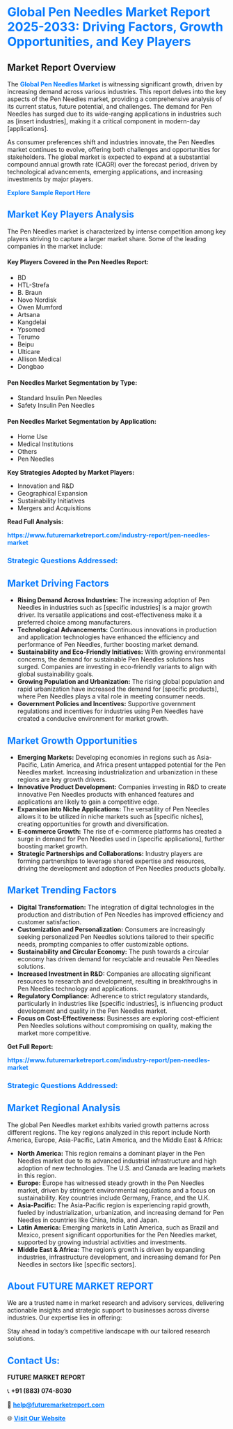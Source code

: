 <h1 style="color: #007BFF;">Global Pen Needles Market Report 2025-2033: Driving Factors, Growth Opportunities, and Key Players</h1>

<section id="overview">
<h2>Market Report Overview</h2>
<p>The <a href="https://www.futuremarketreport.com/industry-report/pen-needles-market" style="color: #007BFF; text-decoration: none;"><strong>Global Pen Needles Market</strong></a> is witnessing significant growth, driven by increasing demand across various industries. This report delves into the key aspects of the Pen Needles market, providing a comprehensive analysis of its current status, future potential, and challenges. The demand for Pen Needles has surged due to its wide-ranging applications in industries such as [insert industries], making it a critical component in modern-day [applications].</p>
<p>As consumer preferences shift and industries innovate, the Pen Needles market continues to evolve, offering both challenges and opportunities for stakeholders. The global market is expected to expand at a substantial compound annual growth rate (CAGR) over the forecast period, driven by technological advancements, emerging applications, and increasing investments by major players.</p>
</section>

<section id="overview">
<p><a href="https://www.futuremarketreport.com/request-sample/reportId=121822" style="color: #007BFF; text-decoration: none;"><strong>Explore Sample Report Here</strong></a></p>
</section>

<section id="key-players">
<h2 style="color: #007BFF;">Market Key Players Analysis</h2>
<p>The Pen Needles market is characterized by intense competition among key players striving to capture a larger market share. Some of the leading companies in the market include:</p>
<h4>Key Players Covered in the Pen Needles Report:</h4>
<ul><li>BD</li><li>HTL-Strefa</li><li>B. Braun</li><li>Novo Nordisk</li><li>Owen Mumford</li><li>Artsana</li><li>Kangdelai</li><li>Ypsomed</li><li>Terumo</li><li>Beipu</li><li>Ulticare</li><li>Allison Medical</li><li>Dongbao</li></ul>
<h4>Pen Needles Market Segmentation by Type:</h4>
<ul><li>Standard Insulin Pen Needles</li><li>Safety Insulin Pen Needles</li></ul>

<h4>Pen Needles Market Segmentation by Application:</h4>
<ul><li>Home Use</li><li>Medical Institutions</li><li>Others</li><li>Pen Needles</li></ul>
<p><strong>Key Strategies Adopted by Market Players:</strong></p>
<ul>
<li>Innovation and R&D</li>
<li>Geographical Expansion</li>
<li>Sustainability Initiatives</li>
<li>Mergers and Acquisitions</li>
</ul>
</section>

<section>
<p><strong>Read Full Analysis: </strong></p><a href="https://www.futuremarketreport.com/industry-report/pen-needles-market" style="color: #007BFF; text-decoration: none;"><strong>https://www.futuremarketreport.com/industry-report/pen-needles-market</strong></a>
<h3 style="color: #007BFF;">Strategic Questions Addressed:</h3>
</section>

<section id="driving-factors">
<h2 style="color: #007BFF;">Market Driving Factors</h2>
<ul>
<li><strong>Rising Demand Across Industries:</strong> The increasing adoption of Pen Needles in industries such as [specific industries] is a major growth driver. Its versatile applications and cost-effectiveness make it a preferred choice among manufacturers.</li>
<li><strong>Technological Advancements:</strong> Continuous innovations in production and application technologies have enhanced the efficiency and performance of Pen Needles, further boosting market demand.</li>
<li><strong>Sustainability and Eco-Friendly Initiatives:</strong> With growing environmental concerns, the demand for sustainable Pen Needles solutions has surged. Companies are investing in eco-friendly variants to align with global sustainability goals.</li>
<li><strong>Growing Population and Urbanization:</strong> The rising global population and rapid urbanization have increased the demand for [specific products], where Pen Needles plays a vital role in meeting consumer needs.</li>
<li><strong>Government Policies and Incentives:</strong> Supportive government regulations and incentives for industries using Pen Needles have created a conducive environment for market growth.</li>
</ul>
</section>

<section id="growth-opportunities">
<h2 style="color: #007BFF;">Market Growth Opportunities</h2>
<ul>
<li><strong>Emerging Markets:</strong> Developing economies in regions such as Asia-Pacific, Latin America, and Africa present untapped potential for the Pen Needles market. Increasing industrialization and urbanization in these regions are key growth drivers.</li>
<li><strong>Innovative Product Development:</strong> Companies investing in R&D to create innovative Pen Needles products with enhanced features and applications are likely to gain a competitive edge.</li>
<li><strong>Expansion into Niche Applications:</strong> The versatility of Pen Needles allows it to be utilized in niche markets such as [specific niches], creating opportunities for growth and diversification.</li>
<li><strong>E-commerce Growth:</strong> The rise of e-commerce platforms has created a surge in demand for Pen Needles used in [specific applications], further boosting market growth.</li>
<li><strong>Strategic Partnerships and Collaborations:</strong> Industry players are forming partnerships to leverage shared expertise and resources, driving the development and adoption of Pen Needles products globally.</li>
</ul>
</section>

<section id="trending-factors">
<h2 style="color: #007BFF;">Market Trending Factors</h2>
<ul>
<li><strong>Digital Transformation:</strong> The integration of digital technologies in the production and distribution of Pen Needles has improved efficiency and customer satisfaction.</li>
<li><strong>Customization and Personalization:</strong> Consumers are increasingly seeking personalized Pen Needles solutions tailored to their specific needs, prompting companies to offer customizable options.</li>
<li><strong>Sustainability and Circular Economy:</strong> The push towards a circular economy has driven demand for recyclable and reusable Pen Needles solutions.</li>
<li><strong>Increased Investment in R&D:</strong> Companies are allocating significant resources to research and development, resulting in breakthroughs in Pen Needles technology and applications.</li>
<li><strong>Regulatory Compliance:</strong> Adherence to strict regulatory standards, particularly in industries like [specific industries], is influencing product development and quality in the Pen Needles market.</li>
<li><strong>Focus on Cost-Effectiveness:</strong> Businesses are exploring cost-efficient Pen Needles solutions without compromising on quality, making the market more competitive.</li>
</ul>
</section>

<section>
<p><strong>Get Full Report: </strong></p><a href="https://www.futuremarketreport.com/industry-report/pen-needles-market" style="color: #007BFF; text-decoration: none;"><strong>https://www.futuremarketreport.com/industry-report/pen-needles-market</strong></a>
<h3 style="color: #007BFF;">Strategic Questions Addressed:</h3>
</section>


<section id="regional-analysis">
<h2 style="color: #007BFF;">Market Regional Analysis</h2>
<p>The global Pen Needles market exhibits varied growth patterns across different regions. The key regions analyzed in this report include North America, Europe, Asia-Pacific, Latin America, and the Middle East & Africa:</p>
<ul>
<li><strong>North America:</strong> This region remains a dominant player in the Pen Needles market due to its advanced industrial infrastructure and high adoption of new technologies. The U.S. and Canada are leading markets in this region.</li>
<li><strong>Europe:</strong> Europe has witnessed steady growth in the Pen Needles market, driven by stringent environmental regulations and a focus on sustainability. Key countries include Germany, France, and the U.K.</li>
<li><strong>Asia-Pacific:</strong> The Asia-Pacific region is experiencing rapid growth, fueled by industrialization, urbanization, and increasing demand for Pen Needles in countries like China, India, and Japan.</li>
<li><strong>Latin America:</strong> Emerging markets in Latin America, such as Brazil and Mexico, present significant opportunities for the Pen Needles market, supported by growing industrial activities and investments.</li>
<li><strong>Middle East & Africa:</strong> The region’s growth is driven by expanding industries, infrastructure development, and increasing demand for Pen Needles in sectors like [specific sectors].</li>
</ul>
</section>

<footer>
<h2 style="color: #007BFF;">About FUTURE MARKET REPORT</h2>
<p>We are a trusted name in market research and advisory services, delivering actionable insights and strategic support to businesses across diverse industries. Our expertise lies in offering:</p>

<p>Stay ahead in today’s competitive landscape with our tailored research solutions.</p>

<h2 style="color: #007BFF;">Contact Us:</h2>
<p><strong>FUTURE MARKET REPORT</strong></p>
<p>📞 <strong>+91 (883) 074-8030</strong></p>
<p>📧 <strong><a href="mailto:help@futuremarketreport.com" style="color: #007BFF;">help@futuremarketreport.com</a></strong></p>
<p>🌐 <strong><a href="https://www.futuremarketreport.com/" style="color: #007BFF;">Visit Our Website</a></strong></p>
</footer>